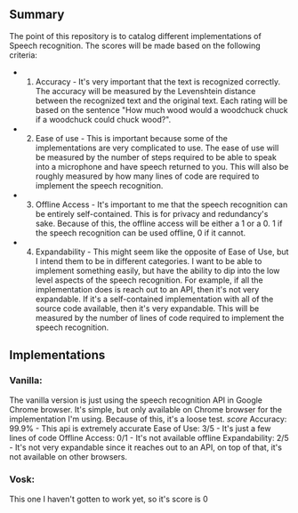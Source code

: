 ## Summary

The point of this repository is to catalog different implementations of Speech recognition. The scores will be made based on the following criteria:

- 1. Accuracy - It's very important that the text is recognized correctly. The accuracy will be measured by the Levenshtein distance between the recognized text and the original text. Each rating will be based on the sentence "How much wood would a woodchuck chuck if a woodchuck could chuck wood?".
- 2. Ease of use - This is important because some of the implementations are very complicated to use. The ease of use will be measured by the number of steps required to be able to speak into a microphone and have speech returned to you. This will also be roughly measured by how many lines of code are required to implement the speech recognition.
- 3. Offline Access - It's important to me that the speech recognition can be entirely self-contained. This is for privacy and redundancy's sake. Because of this, the offline access will be either a 1 or a 0. 1 if the speech recognition can be used offline, 0 if it cannot.
- 4. Expandability - This might seem like the opposite of Ease of Use, but I intend them to be in different categories. I want to be able to implement something easily, but have the ability to dip into the low level aspects of the speech recognition. For example, if all the implementation does is reach out to an API, then it's not very expandable. If it's a self-contained implementation with all of the source code available, then it's very expandable. This will be measured by the number of lines of code required to implement the speech recognition.

## Implementations

### Vanilla:

The vanilla version is just using the speech recognition API in Google Chrome browser. It's simple, but only available on Chrome browser for the implementation I'm using. Because of this, it's a loose test.
_score_
Accuracy: 99.9% - This api is extremely accurate
Ease of Use: 3/5 - It's just a few lines of code
Offline Access: 0/1 - It's not available offline
Expandability: 2/5 - It's not very expandable since it reaches out to an API, on top of that, it's not available on other browsers.

### Vosk:

This one I haven't gotten to work yet, so it's score is 0
